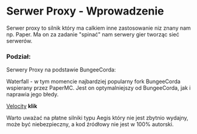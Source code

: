 # Serwer Proxy - Wprowadzenie 

Serwer proxy to silnik który ma calkiem inne zastosowanie niz znany nam np. Paper. Ma on za zadanie "spinać" nam serwery gier tworząc sieć serwerów. 

### Podział:

Serwery Proxy na podstawie BungeeCorda:

Waterfall - w tym momencie najbardziej popularny fork BungeeCorda wspierany przez PaperMC. Jest on optymalniejszy od BungeeCorda, jak i naprawia jego błedy.



[Velocity](https://github.com/vBagieta/CatCode/blob/main/REMASTERED/SILNIKI/velocity.md) **klik**

Warto uważać na płatne silniki typu Aegis który nie jest zbytnio wydajny, może być niebezpieczny, a kod źródłowy nie jest w 100% autorski.

